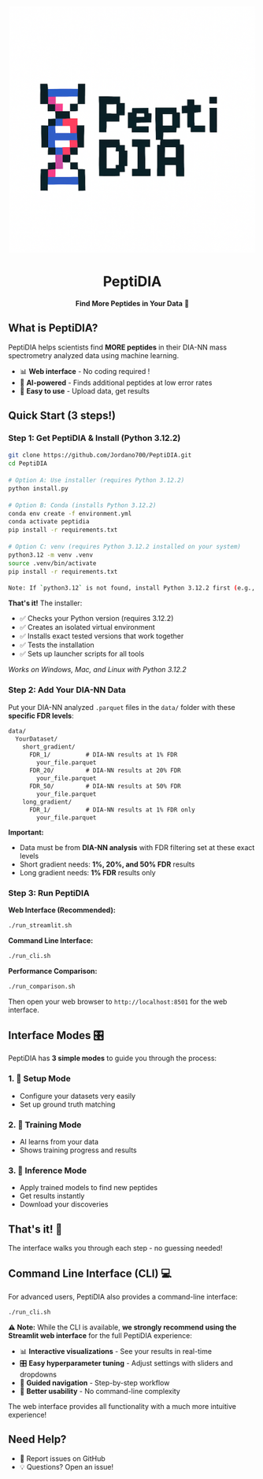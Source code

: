 <div align="center">
  <img src="peptidia_official_logo.png" alt="PeptiDIA - Pixel Art DNA Logo" width="500"/>
  
  # PeptiDIA
  **Find More Peptides in Your Data** 🧬
</div>

## What is PeptiDIA?

PeptiDIA helps scientists find **MORE peptides** in their DIA-NN mass spectrometry analyzed data using machine learning.

- 📊 **Web interface** - No coding required !
- 🤖 **AI-powered** - Finds additional peptides at low error rates
- 🔬 **Easy to use** - Upload data, get results

## Quick Start (3 steps!)

### Step 1: Get PeptiDIA & Install (Python 3.12.2)
```bash
git clone https://github.com/Jordano700/PeptiDIA.git
cd PeptiDIA

# Option A: Use installer (requires Python 3.12.2)
python install.py

# Option B: Conda (installs Python 3.12.2)
conda env create -f environment.yml
conda activate peptidia
pip install -r requirements.txt

# Option C: venv (requires Python 3.12.2 installed on your system)
python3.12 -m venv .venv
source .venv/bin/activate
pip install -r requirements.txt

Note: If `python3.12` is not found, install Python 3.12.2 first (e.g., via pyenv, Homebrew, winget, or your OS package manager).
```

**That's it!** The installer:
- ✅ Checks your Python version (requires 3.12.2)
- ✅ Creates an isolated virtual environment 
- ✅ Installs exact tested versions that work together
- ✅ Tests the installation
- ✅ Sets up launcher scripts for all tools

*Works on Windows, Mac, and Linux with Python 3.12.2*

### Step 2: Add Your DIA-NN Data
Put your DIA-NN analyzed `.parquet` files in the `data/` folder with these **specific FDR levels**:
```
data/
  YourDataset/
    short_gradient/
      FDR_1/          # DIA-NN results at 1% FDR
        your_file.parquet
      FDR_20/         # DIA-NN results at 20% FDR  
        your_file.parquet
      FDR_50/         # DIA-NN results at 50% FDR
        your_file.parquet
    long_gradient/  
      FDR_1/          # DIA-NN results at 1% FDR only
        your_file.parquet
```

**Important:** 
- Data must be from **DIA-NN analysis** with FDR filtering set at these exact levels
- Short gradient needs: **1%, 20%, and 50% FDR** results
- Long gradient needs: **1% FDR** results only

### Step 3: Run PeptiDIA

**Web Interface (Recommended):**
```bash
./run_streamlit.sh
```

**Command Line Interface:**
```bash
./run_cli.sh
```

**Performance Comparison:**
```bash
./run_comparison.sh
```

Then open your web browser to `http://localhost:8501` for the web interface.

## Interface Modes 🎛️

PeptiDIA has **3 simple modes** to guide you through the process:

### 1. 🔧 **Setup Mode**
- Configure your datasets very easily
- Set up ground truth matching

### 2. 🎯 **Training Mode** 
- AI learns from your data
- Shows training progress and results 

### 3. 🚀 **Inference Mode**
- Apply trained models to find new peptides
- Get results instantly
- Download your discoveries

## That's it! 🎉

The interface walks you through each step - no guessing needed!

## Command Line Interface (CLI) 💻

For advanced users, PeptiDIA also provides a command-line interface:

```bash
./run_cli.sh
```

**⚠️ Note:** While the CLI is available, **we strongly recommend using the Streamlit web interface** for the full PeptiDIA experience:
- 📊 **Interactive visualizations** - See your results in real-time
- 🎛️ **Easy hyperparameter tuning** - Adjust settings with sliders and dropdowns
- 🧭 **Guided navigation** - Step-by-step workflow
- 🎯 **Better usability** - No command-line complexity

The web interface provides all functionality with a much more intuitive experience!

## Need Help?

- 🐛 Report issues on GitHub
- 💡 Questions? Open an issue!